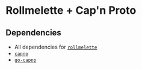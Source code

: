# Rollmelette + Cap'n Proto

## Dependencies

- All dependencies for [`rollmelette`](https://github.com/gligneul/rollmelette)
- [`capnp`](https://capnproto.org/install.html)
- [`go-capnp`](https://github.com/capnproto/go-capnp/blob/main/docs/Installation.md)
